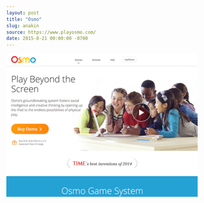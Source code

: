 ```yaml
---
layout: post
title: "Osmo"
slug: anakin
source: https://www.playosmo.com/
date: 2015-8-21 00:00:00 -0700
---
```


<img src="/screenshots/osmo.jpg">
